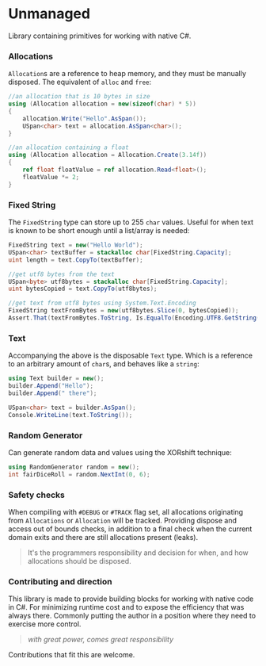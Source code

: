 # Unmanaged

Library containing primitives for working with native C#.

### Allocations

`Allocation`s are a reference to heap memory, and they must be manually disposed.
The equivalent of `alloc` and `free`:
```cs
//an allocation that is 10 bytes in size
using (Allocation allocation = new(sizeof(char) * 5))
{
    allocation.Write("Hello".AsSpan());
    USpan<char> text = allocation.AsSpan<char>();
}

//an allocation containing a float
using (Allocation allocation = Allocation.Create(3.14f))
{
    ref float floatValue = ref allocation.Read<float>();
    floatValue *= 2;
}
```

### Fixed String

The `FixedString` type can store up to 255 `char` values. Useful for when text is known
to be short enough until a list/array is needed:
```cs
FixedString text = new("Hello World");
USpan<char> textBuffer = stackalloc char[FixedString.Capacity];
uint length = text.CopyTo(textBuffer);

//get utf8 bytes from the text
USpan<byte> utf8bytes = stackalloc char[FixedString.Capacity];
uint bytesCopied = text.CopyTo(utf8bytes);

//get text from utf8 bytes using System.Text.Encoding
FixedString textFromBytes = new(utf8bytes.Slice(0, bytesCopied));
Assert.That(textFromBytes.ToString, Is.EqualTo(Encoding.UTF8.GetString(textBuffer.Slice(0, length))));
```

### Text

Accompanying the above is the disposable `Text` type. Which is a reference to an arbitrary amount
of `char`s, and behaves like a `string`:
```cs
using Text builder = new();
builder.Append("Hello");
builder.Append(" there");

USpan<char> text = builder.AsSpan();
Console.WriteLine(text.ToString());
```

### Random Generator

Can generate random data and values using the XORshift technique:
```cs
using RandomGenerator random = new();
int fairDiceRoll = random.NextInt(0, 6);
```

### Safety checks

When compiling with `#DEBUG` or `#TRACK` flag set, all allocations originating from `Allocations` or
`Allocation` will be tracked. Providing dispose and access out of bounds checks, in addition to a 
final check when the current domain exits and there are still allocations present (leaks).

> It's the programmers responsibility and decision for when, and how allocations should be disposed.

### Contributing and direction

This library is made to provide building blocks for working with native code in C#.
For minimizing runtime cost and to expose the efficiency that was always there.
Commonly putting the author in a position where they need to exercise more control.

> _with great power, comes great responsibility_

Contributions that fit this are welcome.